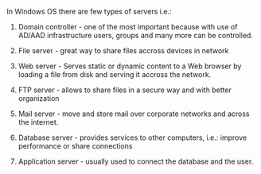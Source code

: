 


  
In Windows OS there are few types of servers i.e.:  
  
1. Domain controller - one of the most important because with use of AD/AAD infrastructure users, groups and many more can be controlled.  
  
2. File server - great way to share files accross devices in network  
  
3. Web server - Serves static or dynamic content to a Web browser by loading a file from disk and serving it accross the network.  
  
4. FTP server - allows to share files in a secure way and with better organization  
  
5. Mail server - move and store mail over corporate networks and across the internet.  
  
6. Database server - provides services to other computers, i.e.: improve performance or share connections  
  
7. Application server - usually used to connect the database and the user.